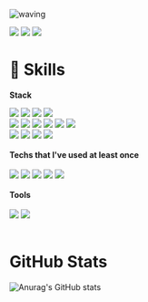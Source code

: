 ![waving](https://capsule-render.vercel.app/api?type=waving&height=200&text=Jieun&fontAlign=74&fontAlignY=40&color=gradient)

<a href="https://www.instagram.com/nueij_ji"><img src="https://img.shields.io/badge/Instagram-E5426E?style=&logo=Instagram&logoColor=white"/></a>
<a href="mailto:pandaa0628@gmail.com" target="_blank"><img src="https://img.shields.io/badge/Gmail-EA4335?style=&logo=Gmail&logoColor=white"/></a>
<a href="https://choijying21.tistory.com/"><img src="https://img.shields.io/badge/Tistory Blog-FF6550?style=&logo=Tistory&logoColor=white"/></a>
  
# 🌱 Skills 
<strong>Stack</strong>
<div>
<img src="https://img.shields.io/badge/Html-E34F26?style=&logo=Html5&logoColor=white"/>
<img src="https://img.shields.io/badge/CSS-1572B6?style=&logo=CSS3&logoColor=white"/>
<img src="https://img.shields.io/badge/JavaScript-F7DF1E?style=&logo=JavaScript&logoColor=white"/>
<img src="https://img.shields.io/badge/Visual Studio Code-007ACC?style=&logo=Visual Studio Code&logoColor=white"/>
<br>
<img src="https://img.shields.io/badge/React-61DAFB?style=&logo=React&logoColor=white"/>
<img src="https://img.shields.io/badge/Next.js-000000?style=&logo=Next.js&logoColor=white"/>
<img src="https://img.shields.io/badge/Redux-764ABC?style=&logo=Redux&logoColor=white"/>
<img src="https://img.shields.io/badge/React Router-CA4245?style=&logo=React Router&logoColor=white"/>
<img src="https://img.shields.io/badge/AXIOS-6828e2?style="/>
<img src="https://img.shields.io/badge/SWR-000000?style="/>
<br>
<img src="https://img.shields.io/badge/Bootstrap-7952B3?style=&logo=Bootstrap&logoColor=white"/>
<img src="https://img.shields.io/badge/Swiper-6332F6?style=&logo=Swiper&logoColor=white"/>
<img src="https://img.shields.io/badge/MUI-007FFF?style=&logo=MUI&logoColor=white"/>
<img src="https://img.shields.io/badge/styled-components-DB7093?style=&logo=styled-components&logoColor=white"/>
</div>
<br>
<strong>Techs that I've used at least once</strong>
<br>
<br>
<div>
<img src="https://img.shields.io/badge/MongoDB-47A248?style=&logo=MongoDB&logoColor=white"/> <img src="https://img.shields.io/badge/Amazon AWS-232F3E?style=&logo=Amazon AWS&logoColor=white"/> <img src="https://img.shields.io/badge/AWS Amplify-ff9900?style=&logo=AWS Amplify&logoColor=white"/> <img src="https://img.shields.io/badge/Firebase-FFCA28?style=&logo=Firebase&logoColor=white"/> <img src="https://img.shields.io/badge/jQuery-0769AD?style=&logo=jQuery&logoColor=white"/>
</div>
</br>
<strong>Tools</strong>
<br>
<br>
<div>
<img src="https://img.shields.io/badge/Git-F05032?style=&logo=Git&logoColor=white"/> <img src="https://img.shields.io/badge/GitHub-181717?style=&logo=GitHub&logoColor=white"/> 
</div>
</br>

# GitHub Stats
![Anurag's GitHub stats](https://github-readme-stats.vercel.app/api?username=JIEUN24&show_icons=true&theme=swift)

<!--
**JIEUN24/JIEUN24** is a ✨ _special_ ✨ repository because its `README.md` (this file) appears on your GitHub profile.

Here are some ideas to get you started:

- 🔭 I’m currently working on ...
- 🌱 I’m currently learning ...
- 👯 I’m looking to collaborate on ...
- 🤔 I’m looking for help with ...
- 💬 Ask me about ...
- 📫 How to reach me: ...
- 😄 Pronouns: ...
- ⚡ Fun fact: ...
-->
